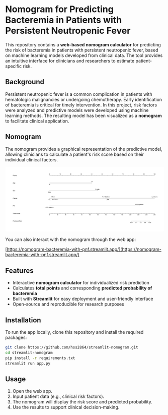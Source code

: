 # Nomogram for Predicting Bacteremia in Patients with Persistent Neutropenic Fever

This repository contains a **web-based nomogram calculator** for predicting the risk of bacteremia in patients with persistent neutropenic fever, based on machine learning models developed from clinical data. The tool provides an intuitive interface for clinicians and researchers to estimate patient-specific risk.

## Background

Persistent neutropenic fever is a common complication in patients with hematologic malignancies or undergoing chemotherapy. Early identification of bacteremia is critical for timely intervention. In this project, risk factors were analyzed and predictive models were developed using machine learning methods. The resulting model has been visualized as a **nomogram** to facilitate clinical application.

## Nomogram

The nomogram provides a graphical representation of the predictive model, allowing clinicians to calculate a patient's risk score based on their individual clinical factors.  

![Nomogram](nomogram.png)

You can also interact with the nomogram through the web app:  

[https://nomogram-bacteremia-with-pnf.streamlit.app/](https://nomogram-bacteremia-with-pnf.streamlit.app/)

## Features

- Interactive **nomogram calculator** for individualized risk prediction
- Calculates **total points** and corresponding **predicted probability of bacteremia**
- Built with **Streamlit** for easy deployment and user-friendly interface
- Open-source and reproducible for research purposes

## Installation

To run the app locally, clone this repository and install the required packages:

```bash
git clone https://github.com/hss2864/streamlit-nomogram.git
cd streamlit-nomogram
pip install -r requirements.txt
streamlit run app.py
```

## Usage
1. Open the web app.
2. Input patient data (e.g., clinical risk factors).
3. The nomogram will display the risk score and predicted probability.
4. Use the results to support clinical decision-making.
